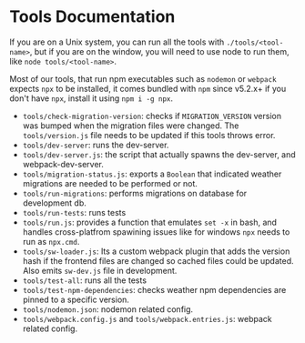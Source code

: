 # Tools Documentation

If you are on a Unix system, you can run all the tools with
`./tools/<tool-name>`, but if you are on the window, you will need
to use node to run them, like `node tools/<tool-name>`.

Most of our tools, that run npm executables such as `nodemon` or `webpack`
expects `npx` to be installed, it comes bundled with `npm` since v5.2.x+ if
you don't have `npx`, install it using `npm i -g npx`.

  - `tools/check-migration-version`: checks if `MIGRATION_VERSION` version was bumped
  when the migration files were changed.
  The `tools/version.js` file needs to be updated if this tools throws error.
  - `tools/dev-server`: runs the dev-server.
  - `tools/dev-server.js`: the script that actually spawns the dev-server, and webpack-dev-server.
  - `tools/migration-status.js`: exports a `Boolean` that indicated
    weather migrations are needed to be performed or not.
  - `tools/run-migrations`: performs migrations on database for development db.
  - `tools/run-tests`: runs tests
  - `tools/run.js`: provides a function that emulates `set -x` in bash, and handles cross-platfrom
    spawining issues like for windows `npx` needs to run as `npx.cmd`.
  - `tools/sw-loader.js`: Its a custom webpack plugin that adds
    the version hash if the frontend files are changed so cached files
    could be updated. Also emits `sw-dev.js` file in development.
  - `tools/test-all`: runs all the tests
  - `tools/test-npm-dependencies`: checks weather npm dependencies are pinned to a
  specific version.
  - `tools/nodemon.json`: nodemon related config.
  - `tools/webpack.config.js` and `tools/webpack.entries.js`: webpack related config.

